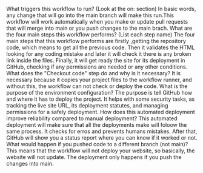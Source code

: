 What triggers this workflow to run? (Look at the on: section)
    In basic words, any change that will go into the main branch will make this run.This workflow will work automatically when you make or update pull requests that will merge into main or you push changes to the main brach. 
What are the four main steps this workflow performs? (List each step name)
    The four main steps that this workflow performs are firstly ,getting the repository code, which means to get all the previous code. Then it validates the HTML looking for any coding mistake and later it will check it there is any broken link inside the files. Finally, it will get ready the site for its deployment in GitHub, checking if any permissions are needed or any other conditions.
What does the "Checkout code" step do and why is it necessary?
    It is necessary because it copies your project files to the workflow runner, and without this, the workflow can not check or deploy the code.
What is the purpose of the environment configuration?
    The purpose is tell GitHub how and where it has to deploy the project. It helps with some security tasks, as tracking the live site URL, its deployment statutes, and managing permissions for a safely deployment.
How does this automated deployment improve reliability compared to manual deployment?
    This automated deployment will make sure that all the deployments make will foloow the same process. It checks for erros and prevents humans mistakes. After that, GitHub will show you a status report where you can know if it worked or not.
What would happen if you pushed code to a different branch (not main)?
    This means that the workflow will not deploy your website, so basically, the website will not update. The deployment only happens if you push the changes into main.